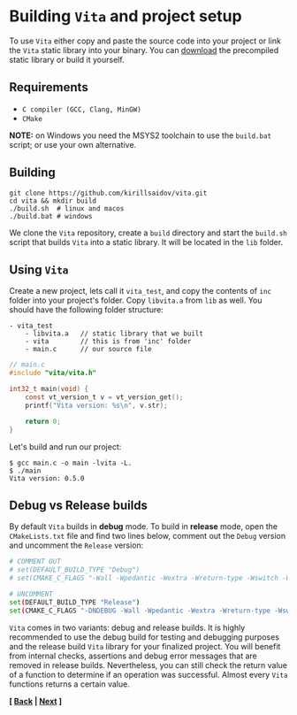 # Building `Vita` and project setup
To use `Vita` either copy and paste the source code into your project or link the `Vita` static library into your binary. You can [download](https://github.com/kirillsaidov/vita/releases) the precompiled static library or build it yourself.

## Requirements
* `C compiler (GCC, Clang, MinGW)`
* `CMake`

**NOTE:** on Windows you need the MSYS2 toolchain to use the `build.bat` script; or use your own alternative. 

## Building
```
git clone https://github.com/kirillsaidov/vita.git
cd vita && mkdir build
./build.sh  # linux and macos
./build.bat # windows
```
We clone the `Vita` repository, create a `build` directory and start the `build.sh` script that builds `Vita` into a static library. It will be located in the `lib` folder.

## Using `Vita`
Create a new project, lets call it `vita_test`, and copy the contents of `inc` folder into your project's folder. Copy `libvita.a` from `lib` as well. You should have the following folder structure:

```
- vita_test
    - libvita.a   // static library that we built
    - vita        // this is from 'inc' folder
    - main.c      // our source file
```

```c
// main.c
#include "vita/vita.h"

int32_t main(void) {
    const vt_version_t v = vt_version_get();
    printf("Vita version: %s\n", v.str);

    return 0;
}
```

Let's build and run our project:
```
$ gcc main.c -o main -lvita -L.
$ ./main
Vita version: 0.5.0
```

## Debug vs Release builds
By default `Vita` builds in **debug** mode. To build in **release** mode, open the `CMakeLists.txt` file and find two lines below, comment out the `Debug` version and uncomment the `Release` version:
```sh
# COMMENT OUT
# set(DEFAULT_BUILD_TYPE "Debug")
# set(CMAKE_C_FLAGS "-Wall -Wpedantic -Wextra -Wreturn-type -Wswitch -Wunused -Werror -O2")

# UNCOMMENT
set(DEFAULT_BUILD_TYPE "Release")
set(CMAKE_C_FLAGS "-DNDEBUG -Wall -Wpedantic -Wextra -Wreturn-type -Wswitch -Wunused -Werror -O2")
```

`Vita` comes in two variants: debug and release builds. It is highly recommended to use the debug build for testing and debugging purposes and the release build `Vita` library for your finalized project. You will benefit from internal checks, assertions and debug error messages that are removed in release builds. Nevertheless, you can still check the return value of a function to determine if an operation was successful. Almost every `Vita` functions returns a certain value.

**[ [Back](VITA.md) | [Next](page2.md) ]**
